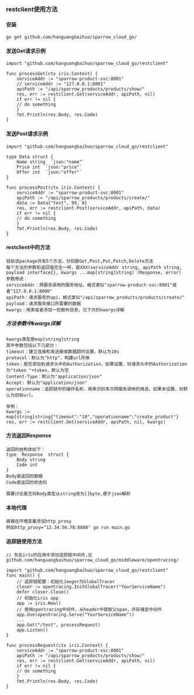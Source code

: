### restclient使用方法

#### 安装

    go get github.com/hanguangbaihuo/sparrow_cloud_go/
    
#### 发送Get请求示例

	import "github.com/hanguangbaihuo/sparrow_cloud_go/restclient"
	
    func processGet(ctx iris.Context) {
	    serviceAddr := "sparrow-product-svc:8001"
	    // serviceAddr := "127.0.0.1:8001"
	    apiPath := "/api/sparrow_products/products/show/"
	    res, err := restclient.Get(serviceAddr, apiPath, nil)
	    if err != nil {
	    // do something
	    }
	    fmt.Println(res.Body, res.Code)
    }

#### 发送Post请求示例
	
	import "github.com/hanguangbaihuo/sparrow_cloud_go/restclient"
	
	type Data struct { 
		Name string  `json:"name"` 
		Price int  `json:"price"` 
		Offer int  `json:"offer"` 
	}
	
    func processPost(ctx iris.Context) {
	    serviceAddr := "sparrow-product-svc:8001"
	    apiPath := "/api/sparrow_products/products/create/"
	    data := Data{"test", 99, 0}
	    res, err := restclient.Post(serviceAddr, apiPath, data)
	    if err != nil {
	    // do something
	    }
	    fmt.Println(res.Body, res.Code)
    }

#### restclient中的方法

	目前该package共有5个方法，分别是Get,Post,Put,Patch,Delete方法
	每个方法的参数和返回值完全一样，是XXX(serviceAddr string, apiPath string, payload interface{}, kwargs ...map[string]string) (Response, error)
	参数用途：
	serviceAddr：跨服务调用的服务地址，格式类似"sparrow-product-svc:8001"或者"127.0.0.1:8000"
	apiPath：请求服务的api，格式类似"/api/sparrow_products/products/create/"
	payload：请求服务接口所需要的数据
	kwargs：用来或者添加一些额外信息，见下方的kwargs详解
	
##### 方法参数中kwargs详解
	
	kwargs类型是map[string]string
	其中参数包括以下几部分：
	timeout：建立连接和发送接收数据超时设置，默认为10s
	protocol：默认为"http"，构建url所用
	token：是否添加到请求头中的Authorization，如果设置，则请求头中的Authorization为"token "+token，默认为空
	Content-Type：默认为"application/json"
	Accept: 默认为"application/json"
	operationname：追踪链中的操作名称，用来识别本次跨服务调用的用途，如果未设置，则默认为目标url。
	
	举例：
	kwargs := map[string]string{"timeout":"10","operationname":"create_product"}
	res, err := restclient.Get(serviceAddr, apiPath, nil, kwargs)

#### 方法返回Response
	
	返回的结构体如下：
	type  Response  struct {
		Body string
		Code int
	}
	Body是返回的数据
	Code是返回的状态码
	
	需要讨论是否将Body类型从string改为[]byte,便于json解析

#### 本地代理

	直接在环境变量添加http_proxy
	例如http_proxy="12.34.56.78:8888" go run main.go
		
#### 追踪链使用方法

	// 先在iris的应用中添加追踪链中间件,见github.com/hanguangbaihuo/sparrow_cloud_go/middleware/opentracing/
	
    import "github.com/hanguangbaihuo/sparrow_cloud_go/restclient"
    func main() {
	    // 追踪链配置：初始化Jaeger为GlobalTracer
	    closer := opentracing.InitGlobalTracer("YourServiceName")
	    defer closer.Close()
	    // 初始化iris app
	    app := iris.New()
	    // 使用opentracing中间件，从header中提取父span，并存储至中间件
	    app.Use(opentracing.Serve("YourServiceName"))
	    ...
	    app.Get("/test", processRequest)
	    app.Listen()
    }
    
    func processRequest(ctx iris.Context) {
	    serviceAddr := "sparrow-product-svc:8001"
	    apiPath := "/api/sparrow_products/products/show/"
	    res, err := restclient.Get(serviceAddr, apiPath, nil)
	    if err != nil {
	    // do something
	    }
	    fmt.Println(res.Body, res.Code)
    }